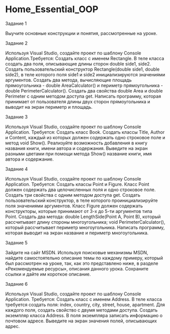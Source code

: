# Home_Essential_OOP
 
Задание 1

Выучите основные конструкции и понятия, рассмотренные на уроке. 

Задание 2 

Используя Visual Studio, создайте проект по шаблону Console Application.Требуется: Создать класс с именем Rectangle. В теле класса создать два поля, описывающие длины сторон double side1, side2. Создать пользовательский конструктор Rectangle(double side1, double side2), в теле которого поля side1 и side2 инициализируются значениями аргументов. Создать два метода, вычисляющие площадь прямоугольника - double AreaCalculator() и периметр прямоугольника - double PerimeterCalculator(). Создать два свойства double Area и double Perimeter с одним методом доступа get. Написать программу, которая принимает от пользователя длины двух сторон прямоугольника и выводит на экран периметр и площадь. 

Задание 3 

Используя Visual Studio, создайте проект по шаблону Console Application. Требуется: Создать класс Book. Создать классы Title, Author и Content, каждый из которых должен содержать одно строковое поле и метод void Show(). Реализуйте возможность добавления в книгу названия книги, имени автора и содержания. Выведите на экран разными цветами при помощи метода Show() название книги, имя автора и содержание. 

Задание 4 

Используя Visual Studio, создайте проект по шаблону Console Application. Требуется: Создать классы Point и Figure. Класс Point должен содержать два целочисленных поля и одно строковое поле. Создать три свойства с одним методом доступа get. Создать пользовательский конструктор, в теле которого проинициализируйте поля значениями аргументов. Класс Figure должен содержать конструкторы, которые принимают от 3-х до 5-ти аргументов типа Point. Создать два метода: double LengthSide(Point A, Point B), который рассчитывает длину стороны многоугольника; void PerimeterCalculator(), который рассчитывает периметр многоугольника. Написать программу, которая выводит на экран название и периметр многоугольника. 

Задание 5 

Зайдите на сайт MSDN. Используя поисковые механизмы MSDN, найдите самостоятельно описание темы по каждому примеру, который был рассмотрен на уроке, так, как это представлено ниже, в разделе «Рекомендуемые ресурсы», описания данного урока. Сохраните ссылки и дайте им короткое описание.

Задание 6

Используя Visual Studio, создайте проект по шаблону Console Application. Требуется: Создать класс с именем Address. В теле класса требуется создать поля: index, country, city, street, house, apartment. Для каждого поля, создать свойство с двумя методами доступа. Создать экземпляр класса Address. В поля экземпляра записать информацию о почтовом адресе. Выведите на экран значения полей, описывающих адрес.
